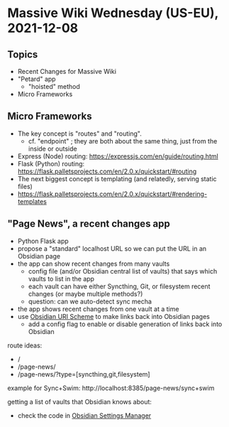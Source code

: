 # Massive Wiki Wednesday (US-EU), 2021-12-08

## Topics

- Recent Changes for Massive Wiki
- "Petard" app
    - "hoisted" method
- Micro Frameworks

## Micro Frameworks

- The key concept is "routes" and "routing".
    - cf. "endpoint" ; they are both about the same thing, just from the inside or outside
- Express (Node) routing: https://expressjs.com/en/guide/routing.html
- Flask (Python) routing: https://flask.palletsprojects.com/en/2.0.x/quickstart/#routing
- The next biggest concept is templating (and relatedly, serving static files)
- https://flask.palletsprojects.com/en/2.0.x/quickstart/#rendering-templates

## "Page News", a recent changes app

- Python Flask app
- propose a "standard" localhost URL so we can put the URL in an Obsidian page
- the app can show recent changes from many vaults
    - config file (and/or Obsidian central list of vaults) that says which vaults to list in the app
    - each vault can have either Syncthing, Git, or filesystem recent changes (or maybe multiple methods?)
    - question: can we auto-detect sync mecha
- the app shows recent changes from one vault at a time
- use [Obsidian URI Scheme](https://help.obsidian.md/Advanced+topics/Using+obsidian+URI) to make links back into Obsidian pages
    - add a config flag to enable or disable generation of links back into Obsidian

route ideas:

- /
- /page-news/<wiki-directory>
- /page-news/<wiki-directory>?type=[syncthing,git,filesystem]
    
example for Sync+Swim: http://localhost:8385/page-news/sync+swim

getting a list of vaults that Obsidian knows about:

- check the code in [Obsidian Settings Manager](https://github.com/peterkaminski/obsidian-settings-manager)
